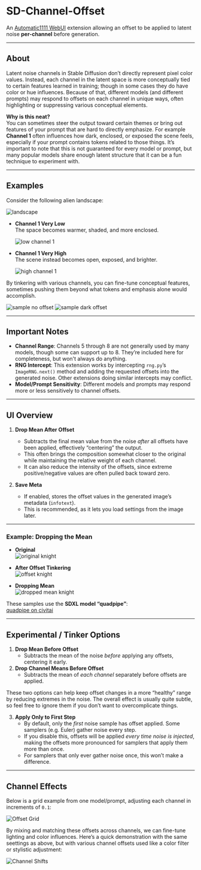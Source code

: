 
# SD-Channel-Offset
An [Automatic1111 WebUI](https://github.com/AUTOMATIC1111/stable-diffusion-webui) extension allowing an offset to be applied to latent noise **per-channel** before generation.

---

## About

Latent noise channels in Stable Diffusion don’t directly represent pixel color values. Instead, each channel in the latent space is more conceptually tied to certain features learned in training; though in some cases they do have color or hue influences. Because of that, different models (and different prompts) may respond to offsets on each channel in unique ways, often highlighting or suppressing various conceptual elements. 

**Why is this neat?**  
You can sometimes steer the output toward certain themes or bring out features of your prompt that are hard to directly emphasize. For example **Channel 1** often influences how dark, enclosed, or exposed the scene feels, especially if your prompt contains tokens related to those things.
It’s important to note that this is not guaranteed for every model or prompt, but many popular models share enough latent structure that it can be a fun technique to experiment with.

---

## Examples

Consider the following alien landscape:

![landscape](https://github.com/user-attachments/assets/25a5a43a-299a-4cf7-b70e-bc83f234bf21)

- **Channel 1 Very Low**  
  The space becomes warmer, shaded, and more enclosed.

  ![low channel 1](https://github.com/user-attachments/assets/3d896b96-3926-408e-ad53-b1429bdeef67)



- **Channel 1 Very High**  
  The scene instead becomes open, exposed, and brighter.
  
  ![high channel 1](https://github.com/user-attachments/assets/a0f30030-8be9-4b02-99ce-ebf3b1134499)


By tinkering with various channels, you can fine-tune conceptual features, sometimes pushing them beyond what tokens and emphasis alone would accomplish.

![sample no offset](https://github.com/user-attachments/assets/e2c5ebb3-63ec-457e-a70b-576ce3fb0816)
![sample dark offset](https://github.com/user-attachments/assets/f9030a10-fcf8-44c6-8f60-4cc77522c70b)

---

## Important Notes

- **Channel Range**: Channels 5 through 8 are not generally used by many models, though some can support up to 8. They’re included here for completeness, but won't always do anything.
- **RNG Intercept**: This extension works by intercepting `rng.py`’s `ImageRNG.next()` method and adding the requested offsets into the generated noise. Other extensions doing similar intercepts may conflict.
- **Model/Prompt Sensitivity**: Different models and prompts may respond more or less sensitively to channel offsets.  

---

## UI Overview

1. **Drop Mean After Offset**  
   - Subtracts the final mean value from the noise *after* all offsets have been applied, effectively “centering” the output.  
   - This often brings the composition somewhat closer to the original while maintaining the relative weight of each channel.  
   - It can also reduce the intensity of the offsets, since extreme positive/negative values are often pulled back toward zero.

2. **Save Meta**  
   - If enabled, stores the offset values in the generated image’s metadata (`infotext`).  
   - This is recommended, as it lets you load settings from the image later.

---

### Example: Dropping the Mean

- **Original**  
  ![original knight](https://github.com/user-attachments/assets/17491dbc-3353-462b-aecb-7856c98c050b)


- **After Offset Tinkering**  
  ![offset knight](https://github.com/user-attachments/assets/94193ed1-c77a-4bf0-90ee-3edf47892669)



- **Dropping Mean**  
  ![dropped mean knight](https://github.com/user-attachments/assets/8779614e-0896-4b67-ad54-101e5b8bc04e)

These samples use the **SDXL model “quadpipe”**:  
[quadpipe on civitai](https://civitai.com/models/996342/quadpipe-or-qp)

---

## Experimental / Tinker Options

1. **Drop Mean Before Offset**  
   - Subtracts the mean of the noise *before* applying any offsets, centering it early.
2. **Drop Channel Means Before Offset**  
   - Subtracts the mean of *each channel* separately before offsets are applied.

These two options can help keep offset changes in a more “healthy” range by reducing extremes in the noise. The overall effect is usually quite subtle, so feel free to ignore them if you don’t want to overcomplicate things.

3. **Apply Only to First Step**  
   - By default, only the *first* noise sample has offset applied. Some samplers (e.g. Euler) gather noise every step.  
   - If you disable this, offsets will be applied *every time noise is injected*, making the offsets more pronounced for samplers that apply them more than once.  
   - For samplers that only ever gather noise once, this won’t make a difference.

---

## Channel Effects

Below is a grid example from one model/prompt, adjusting each channel in increments of `0.1`:

![Offset Grid](https://github.com/user-attachments/assets/233f7c99-dde5-48f3-8529-ada60ac5a305)

By mixing and matching these offsets across channels, we can fine-tune lighting and color influences. Here’s a quick demonstration with the same seettings as above, but with various channel offsets used like a color filter or stylistic adjustment:

![Channel Shifts](https://github.com/user-attachments/assets/4301846b-864a-41dc-9b95-722c6f285902)



